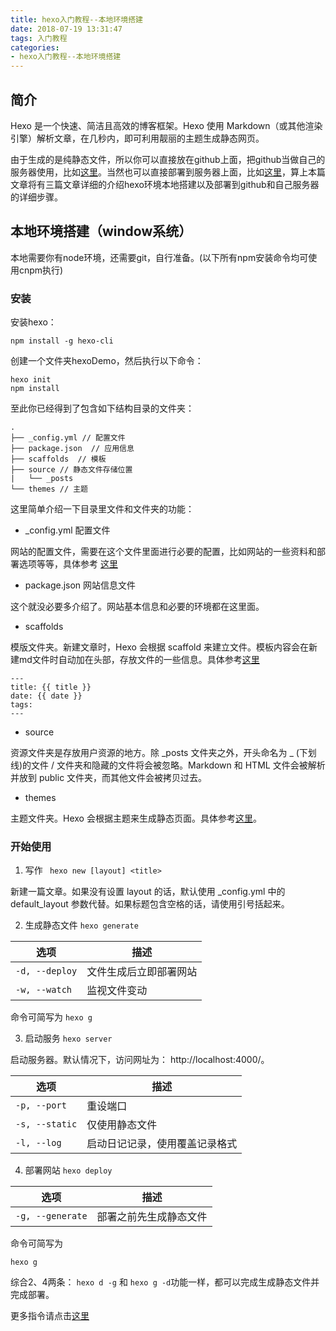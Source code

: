 ```yaml
---
title: hexo入门教程--本地环境搭建
date: 2018-07-19 13:31:47
tags: 入门教程
categories:
- hexo入门教程--本地环境搭建
---
```


## 简介
Hexo 是一个快速、简洁且高效的博客框架。Hexo 使用 Markdown（或其他渲染引擎）解析文章，在几秒内，即可利用靓丽的主题生成静态网页。

由于生成的是纯静态文件，所以你可以直接放在github上面，把github当做自己的服务器使用，比如[这里](https://1091214370.github.io/doc/)。当然也可以直接部署到服务器上面，比如[这里](http://47.104.188.184:8080/doc/)，算上本篇文章将有三篇文章详细的介绍hexo环境本地搭建以及部署到github和自己服务器的详细步骤。
## 本地环境搭建（window系统）
本地需要你有node环境，还需要git，自行准备。(以下所有npm安装命令均可使用cnpm执行)

### 安装

安装hexo：

`npm install -g hexo-cli`

创建一个文件夹hexoDemo，然后执行以下命令：

```
hexo init
npm install

```
至此你已经得到了包含如下结构目录的文件夹：

```
.
├── _config.yml // 配置文件
├── package.json  // 应用信息
├── scaffolds  // 模板
├── source // 静态文件存储位置
|   └── _posts
└── themes // 主题

```

这里简单介绍一下目录里文件和文件夹的功能：
- _config.yml 配置文件

网站的配置文件，需要在这个文件里面进行必要的配置，比如网站的一些资料和部署选项等等，具体参考 [这里](https://hexo.io/zh-cn/docs/configuration.html)


- package.json 网站信息文件

这个就没必要多介绍了。网站基本信息和必要的环境都在这里面。


- scaffolds

模版文件夹。新建文章时，Hexo 会根据 scaffold 来建立文件。模板内容会在新建md文件时自动加在头部，存放文件的一些信息。具体参考[这里](https://hexo.io/zh-cn/docs/writing.html)

```
---
title: {{ title }}
date: {{ date }}
tags:
---

```


- source

资源文件夹是存放用户资源的地方。除 _posts 文件夹之外，开头命名为 _ (下划线)的文件 / 文件夹和隐藏的文件将会被忽略。Markdown 和 HTML 文件会被解析并放到 public 文件夹，而其他文件会被拷贝过去。

- themes

主题文件夹。Hexo 会根据主题来生成静态页面。具体参考[这里](https://hexo.io/zh-cn/docs/themes.html)。


### 开始使用

1. 写作 ` hexo new [layout] <title>`

新建一篇文章。如果没有设置 layout 的话，默认使用 _config.yml 中的 default_layout 参数代替。如果标题包含空格的话，请使用引号括起来。

2. 生成静态文件 `hexo generate`

选项 | 描述
---|---
`-d, --deploy` | 文件生成后立即部署网站
`-w, --watch` | 监视文件变动

命令可简写为 `hexo g`

3. 启动服务 `hexo server`

启动服务器。默认情况下，访问网址为： http://localhost:4000/。


选项 | 描述
---|---
`-p, --port` | 重设端口
`-s, --static` | 仅使用静态文件
`-l, --log` | 启动日记记录，使用覆盖记录格式

4. 部署网站 `hexo deploy`

选项 | 描述
---|---
`-g, --generate` | 部署之前先生成静态文件

命令可简写为
```
hexo g
```

综合2、4两条：
`hexo d -g` 和 `hexo g -d`功能一样，都可以完成生成静态文件并完成部署。

更多指令请点击[这里](https://hexo.io/zh-cn/docs/commands.html)

